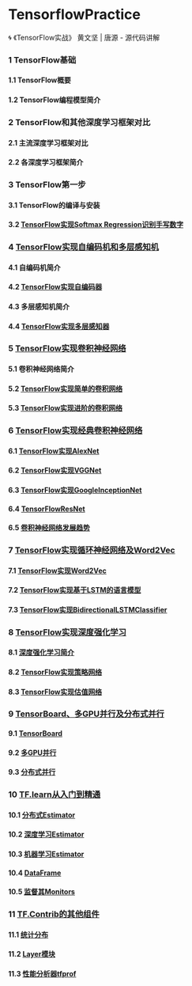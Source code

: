# TensorflowPractice
:cyclone: 《TensorFlow实战》 黄文坚 | 唐源 - 源代码讲解

### 1 TensorFlow基础
#### 1.1 TensorFlow概要
#### 1.2 TensorFlow编程模型简介

### 2 TensorFlow和其他深度学习框架对比
#### 2.1 主流深度学习框架对比
#### 2.2 各深度学习框架简介

### 3 TensorFlow第一步
#### 3.1 TensorFlow的编译与安装
#### 3.2 [TensorFlow实现Softmax Regression识别手写数字](https://github.com/LittleHeap/TensorflowPractice/blob/master/SoftmaxRegression识别手写数字/execute_MNIST.py)

### 4 [TensorFlow实现自编码机和多层感知机](https://github.com/LittleHeap/TensorflowPractice/blob/master/自编码器_感知器)
#### 4.1 自编码机简介
#### 4.2 [TensorFlow实现自编码器](https://github.com/LittleHeap/TensorflowPractice/blob/master/自编码器_感知器/execute_自编码器.py)
#### 4.3 多层感知机简介
#### 4.4 [TensorFlow实现多层感知器](https://github.com/LittleHeap/TensorflowPractice/blob/master/自编码器_感知器/execute_多层感知器.py)

### 5 [TensorFlow实现卷积神经网络](https://github.com/LittleHeap/TensorflowPractice/blob/master/CNN卷积神经网络)
#### 5.1 卷积神经网络简介
#### 5.2 [TensorFlow实现简单的卷积网络](https://github.com/LittleHeap/TensorflowPractice/blob/master/CNN卷积神经网络/实现简单的卷积网络.py)
#### 5.3 [TensorFlow实现进阶的卷积网络](https://github.com/LittleHeap/TensorflowPractice/blob/master/CNN卷积神经网络/实现进阶的卷积网络.py)

### 6 [TensorFlow实现经典卷积神经网络](https://github.com/LittleHeap/TensorflowPractice/blob/master/经典CNN卷积神经网络)
#### 6.1 [TensorFlow实现AlexNet](https://github.com/LittleHeap/TensorflowPractice/blob/master/经典CNN卷积神经网络/AlexNet.py)
#### 6.2 [TensorFlow实现VGGNet](https://github.com/LittleHeap/TensorflowPractice/blob/master/经典CNN卷积神经网络/VGGNet.py)
#### 6.3 [TensorFlow实现GoogleInceptionNet]()
#### 6.4 [TensorFlowResNet]()
#### 6.5 [卷积神经网络发展趋势]()

### 7 [TensorFlow实现循环神经网络及Word2Vec]()
#### 7.1 [TensorFlow实现Word2Vec]()
#### 7.2 [TensorFlow实现基于LSTM的语言模型]()
#### 7.3 [TensorFlow实现BidirectionalLSTMClassifier]()

### 8 [TensorFlow实现深度强化学习]()
#### 8.1 [深度强化学习简介]()
#### 8.2 [TensorFlow实现策略网络]()
#### 8.3 [TensorFlow实现估值网络]()

### 9 [TensorBoard、多GPU并行及分布式并行]()
#### 9.1 [TensorBoard]()
#### 9.2 [多GPU并行]()
#### 9.3 [分布式并行]()

### 10 [TF.learn从入门到精通]()
#### 10.1 [分布式Estimator]()
#### 10.2 [深度学习Estimator]()
#### 10.3 [机器学习Estimator]()
#### 10.4 [DataFrame]()
#### 10.5 [监督其Monitors]()

### 11 [TF.Contrib的其他组件]()
#### 11.1 [统计分布]()
#### 11.2 [Layer模块]()
#### 11.3 [性能分析器tfprof]()
